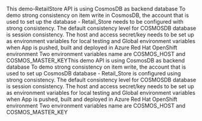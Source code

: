 This demo-RetailStore API is using CosmosDB as backend database To demo strong consistency on item write in CosmosDB, the account that is used to set up the database - Retail_Store needs to be configured with strong consistency. The default consistency level for COSMOSDB database is session consistency. The host and access secret/key needs to be set up as environment variables for local testing and Global environment variables when App is pushed, built and deployed in Azure Red Hat OpenShift environment Two environment variables name are COSMOS_HOST and COSMOS_MASTER_KEYThis demo API is using CosmosDB as backend database
To demo strong consistency on item write, the account that is used to set up CosmosDB database - Retail_Store is configured using strong consistency. The default consistency level for COSMOSDB database is session consistency.
The host and access secret/key needs to be set up as environment variables for local testing and Global environment variables when App is pushed, built and deployed in Azure Red Hat OpenShift environment
Two environment variables name are COSMOS_HOST and COSMOS_MASTER_KEY

